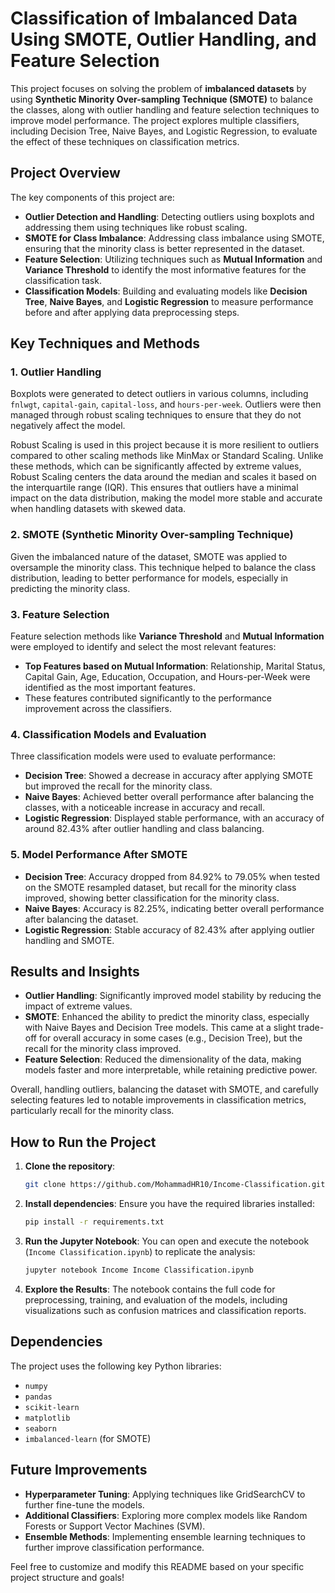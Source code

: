 # Classification of Imbalanced Data Using SMOTE, Outlier Handling, and Feature Selection

This project focuses on solving the problem of **imbalanced datasets** by using **Synthetic Minority Over-sampling Technique (SMOTE)** to balance the classes, along with outlier handling and feature selection techniques to improve model performance. The project explores multiple classifiers, including Decision Tree, Naive Bayes, and Logistic Regression, to evaluate the effect of these techniques on classification metrics.

## Project Overview

The key components of this project are:
- **Outlier Detection and Handling**: Detecting outliers using boxplots and addressing them using techniques like robust scaling.
- **SMOTE for Class Imbalance**: Addressing class imbalance using SMOTE, ensuring that the minority class is better represented in the dataset.
- **Feature Selection**: Utilizing techniques such as **Mutual Information** and **Variance Threshold** to identify the most informative features for the classification task.
- **Classification Models**: Building and evaluating models like **Decision Tree**, **Naive Bayes**, and **Logistic Regression** to measure performance before and after applying data preprocessing steps.

## Key Techniques and Methods

### 1. Outlier Handling
Boxplots were generated to detect outliers in various columns, including `fnlwgt`, `capital-gain`, `capital-loss`, and `hours-per-week`. Outliers were then managed through robust scaling techniques to ensure that they do not negatively affect the model. 

Robust Scaling is used in this project because it is more resilient to outliers compared to other scaling methods like MinMax or Standard Scaling. Unlike these methods, which can be significantly affected by extreme values, Robust Scaling centers the data around the median and scales it based on the interquartile range (IQR). This ensures that outliers have a minimal impact on the data distribution, making the model more stable and accurate when handling datasets with skewed data.

### 2. SMOTE (Synthetic Minority Over-sampling Technique)
Given the imbalanced nature of the dataset, SMOTE was applied to oversample the minority class. This technique helped to balance the class distribution, leading to better performance for models, especially in predicting the minority class.

### 3. Feature Selection
Feature selection methods like **Variance Threshold** and **Mutual Information** were employed to identify and select the most relevant features:
- **Top Features based on Mutual Information**: Relationship, Marital Status, Capital Gain, Age, Education, Occupation, and Hours-per-Week were identified as the most important features.
- These features contributed significantly to the performance improvement across the classifiers.

### 4. Classification Models and Evaluation
Three classification models were used to evaluate performance:
- **Decision Tree**: Showed a decrease in accuracy after applying SMOTE but improved the recall for the minority class.
- **Naive Bayes**: Achieved better overall performance after balancing the classes, with a noticeable increase in accuracy and recall.
- **Logistic Regression**: Displayed stable performance, with an accuracy of around 82.43% after outlier handling and class balancing.

### 5. Model Performance After SMOTE
- **Decision Tree**: Accuracy dropped from 84.92% to 79.05% when tested on the SMOTE resampled dataset, but recall for the minority class improved, showing better classification for the minority class.
- **Naive Bayes**: Accuracy is 82.25%, indicating better overall performance after balancing the dataset.
- **Logistic Regression**: Stable accuracy of 82.43% after applying outlier handling and SMOTE.

## Results and Insights

- **Outlier Handling**: Significantly improved model stability by reducing the impact of extreme values.
- **SMOTE**: Enhanced the ability to predict the minority class, especially with Naive Bayes and Decision Tree models. This came at a slight trade-off for overall accuracy in some cases (e.g., Decision Tree), but the recall for the minority class improved.
- **Feature Selection**: Reduced the dimensionality of the data, making models faster and more interpretable, while retaining predictive power.
  
Overall, handling outliers, balancing the dataset with SMOTE, and carefully selecting features led to notable improvements in classification metrics, particularly recall for the minority class.

## How to Run the Project

1. **Clone the repository**:
   ```bash
   git clone https://github.com/MohammadHR10/Income-Classification.git
   ```

2. **Install dependencies**:
   Ensure you have the required libraries installed:
   ```bash
   pip install -r requirements.txt
   ```

3. **Run the Jupyter Notebook**:
   You can open and execute the notebook (`Income Classification.ipynb`) to replicate the analysis:
   ```bash
   jupyter notebook Income Income Classification.ipynb
   ```

4. **Explore the Results**:
   The notebook contains the full code for preprocessing, training, and evaluation of the models, including visualizations such as confusion matrices and classification reports.

## Dependencies

The project uses the following key Python libraries:
- `numpy`
- `pandas`
- `scikit-learn`
- `matplotlib`
- `seaborn`
- `imbalanced-learn` (for SMOTE)

## Future Improvements

- **Hyperparameter Tuning**: Applying techniques like GridSearchCV to further fine-tune the models.
- **Additional Classifiers**: Exploring more complex models like Random Forests or Support Vector Machines (SVM).
- **Ensemble Methods**: Implementing ensemble learning techniques to further improve classification performance.

Feel free to customize and modify this README based on your specific project structure and goals!
